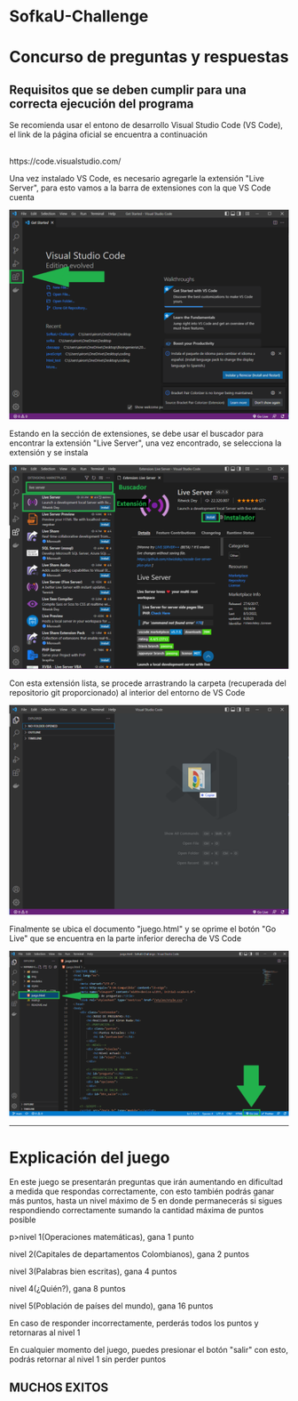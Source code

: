 # SofkaU-Challenge

<h1>Concurso de preguntas y respuestas</h1>
</hr>
<h2>Requisitos que se deben cumplir para una correcta ejecución del programa</h2>
<p>Se recomienda usar el entono de desarrollo Visual Studio Code (VS Code), el link de la página oficial se encuentra a continuación</p>
<br>
<a>https://code.visualstudio.com/</a>
<br>
<p>Una vez instalado VS Code, es necesario agregarle la extensión "Live Server", para esto vamos a la barra de extensiones con la que VS Code cuenta</p>
<img src='./img/extension.png'></img>
<p>Estando en la sección de extensiones, se debe usar el buscador para encontrar la extensión "Live Server", una vez encontrado, se selecciona la extensión y se instala</p>
<img src='./img/instalador.png'></img>
<p>Con esta extensión lista, se procede arrastrando la carpeta (recuperada del repositorio git proporcionado) al interior del entorno de VS Code</p>
<img src='./img/arrastrar.png'></img>
<p>Finalmente se ubica el documento "juego.html" y se oprime el botón "Go Live" que se encuentra en la parte inferior derecha de VS Code</p>
<img src='./img/juego.png'></img>
<hr>

<h1>Explicación del juego</h1>
<p>En este juego se presentarán preguntas que irán aumentando en dificultad a medida que respondas correctamente, con esto también podrás ganar más puntos, hasta un nivel máximo de 5 en donde permanecerás si sigues respondiendo correctamente sumando la cantidad máxima de puntos posible</p>
p>nivel 1(Operaciones matemáticas), gana 1 punto</p>
<p>nivel 2(Capitales de departamentos Colombianos), gana 2 puntos</p>
<p>nivel 3(Palabras bien escritas), gana 4 puntos</p>
<p>nivel 4(¿Quién?), gana 8 puntos</p>
<p>nivel 5(Población de países del mundo), gana 16 puntos</p>
<p>En caso de responder incorrectamente, perderás todos los puntos y retornaras al nivel 1</p>
<p>En cualquier momento del juego, puedes presionar el botón "salir" con esto, podrás retornar al nivel 1 sin perder puntos</p>

<h2>MUCHOS EXITOS</h2>
